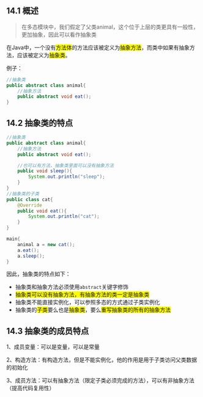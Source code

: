 ## 14.1 概述

> 在多态模块中，我们假定了父类animal，这个位于上层的类更具有一般性，更加抽象，因此可以看作抽象类

在Java中，一个没有<span style="background: yellow;">方法体</span>的方法应该被定义为<span style="background: yellow;">抽象方法</span>，而类中如果有抽象方法，应该被定义为<span style="background: yellow;">抽象类</span>。

例子：

```java
//抽象类
public abstract class animal{
	//抽象方法
	public abstract void eat();
}
```
## 14.2 抽象类的特点
```java
//抽象类
public abstract class animal{
	//抽象方法
	public abstract void eat();

	//也可以有方法，抽象类里面可以没有抽象方法
	public void sleep(){
		System.out.println("sleep");
	}
}
//抽象类的子类
public class cat{
	@Override
	public void eat(){
		System.out.println("cat");
	}
}

main{
	animal a = new cat();
	a.eat();
	a.sleep();
}
```
因此，抽象类的特点如下：
- 抽象类和抽象方法必须使用`abstract`关键字修饰
- <span style="background: yellow;">抽象类可以没有抽象方法，有抽象方法的类一定是抽象类</span>
- 抽象类不能直接实例化，可以参照多态的方式通过子类实例化
- 抽象类的<span style="background: yellow;">子类</span>要么也是<span style="background: yellow;">抽象类</span>，要么<span style="background: yellow;">重写抽象类的所有的抽象方法</span>

## 14.3 抽象类的成员特点
1、成员变量：可以是变量，可以是常量

2、构造方法：有构造方法，但是不能实例化，他的作用是用于子类访问父类数据的初始化

3、成员方法：可以有抽象方法（限定子类必须完成的方法），可以有非抽象方法（提高代码复用性）